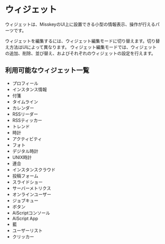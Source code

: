 # ウィジェット
ウィジェットは、MisskeyのUI上に設置できる小型の情報表示、操作が行えるパーツです。

ウィジェットを編集するには、ウィジェット編集モードに切り替えます。切り替え方法はUIによって異なります。
ウィジェット編集モードでは、ウィジェットの追加、削除、並び替え、およびそれぞれのウィジェットの設定を行えます。

## 利用可能なウィジェット一覧

- プロフィール
- インスタンス情報
- 付箋
- タイムライン
- カレンダー
- RSSリーダー
- RSSティッカー
- トレンド
- 時計
- アクティビティ
- フォト
- デジタル時計
- UNIX時計
- 連合
- インスタンスクラウド
- 投稿フォーム
- スライドショー
- サーバーメトリクス
- オンラインユーザー
- ジョブキュー
- ボタン
- AiScriptコンソール
- AiScript App
- 藍
- ユーザーリスト
- クリッカー
